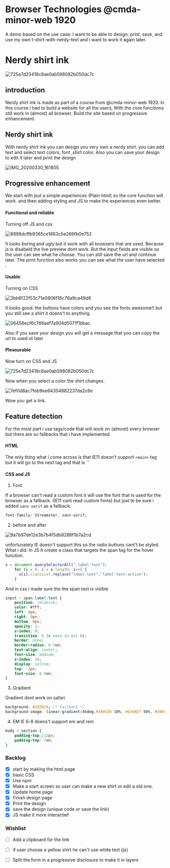 # Browser Technologies @cmda-minor-web 1920

A demo based on the use case: I want to be able to design, print, save, and use my own t-shirt-with-nerdy-text and i want to work it again later.


# Nerdy shirt ink 

<img width="" alt="725e7d23418c8ae0ab598082b050dc7c" src="https://user-images.githubusercontent.com/43183768/77921401-099f7380-72a0-11ea-8bdc-d02ed3e08cdd.png">



## introduction 

Nerdy shirt ink is made as part of a course from @cmda-minor-web 1920. In this course i had to build a website for all the users, With the core funcitions still work in (almost) all browser. Build the site based on progressive enhancement.

## Nerdy shirt ink
With nerdy shirt ink you can design you very own a nerdy shirt. you can add text and select text colors, font ,shirt color. Also you can save your design to edit it later and print the design

![IMG_20200330_161805](https://user-images.githubusercontent.com/43183768/77923067-2d63b900-72a2-11ea-8c36-ff9cd221a8b9.jpg)


## Progressive enhancement

We start with jsut a simple experiences (Plain html) so the core function will work. and then adding styling and JS to make the experiences even better.  

#### Functional and reliable

Turning off JS and css

<img width="" alt="8898dcffb9365ce1663c5e266fb0e752" src="https://user-images.githubusercontent.com/43183768/77923670-0d80c500-72a3-11ea-95b9-5baa6fae9be7.png">

It looks boring and ugly but it work with all browsers that are used. Because js is disabeld the live preview dont work. But the input fields are visible so the user can see what he choose. You can still save the url and continue later. The print function also works you can see what the user have selected .

#### Usable

Turning on CSS 

<img width="" alt="3bb6f22f53c71e0806f16c76a9ca49d6" src="https://user-images.githubusercontent.com/43183768/77924522-0908dc00-72a4-11ea-86ee-2745fe7aa668.png">

It looks good. the buttons have colors and you see the fonts awesome!! but you still see a shirt it doens't to anything.


<img width="" alt="06458ecf6c766aef7a904d5071f1bbac" src="https://user-images.githubusercontent.com/43183768/77925079-b8de4980-72a4-11ea-8100-1d25efa132eb.png">

Also if you save your design you will get a message that you can copy the url to used ot later

#### Pleasurable
Now turn on CSS and JS 

<img width="" alt="725e7d23418c8ae0ab598082b050dc7c" src="https://user-images.githubusercontent.com/43183768/77921401-099f7380-72a0-11ea-8bdc-d02ed3e08cdd.png">

Now when you select a color the shirt changes. 

<img width="" alt="7ef0d8ac7feb9ee64354882237da2c6e" src="https://user-images.githubusercontent.com/43183768/77925758-8d0f9380-72a5-11ea-8100-d4c504fe8dcb.png">

Wow you get a link. 


## Feature detection

For the most part i use tags/code that will work on (almost) every browser but there are so fallbacks that i have implemented.

#### HTML
The only thing what i come across is that IE11 doesn't support ```<main>``` tag but it will go to the next tag and that is ```<section>


#### CSS and JS

1. Font 

If a browser can't read a custom font it will use the font that is used for the browser as a fallback. (IE11 cant read custom fonts)
but just te be sure i added ```sans-serif``` as a fallback. 

```css
font-family: Streamster, sans-serif;
```
2. before and after

<img width="" alt="9a7b97de12e3b7b4f5db9286f1b7a2cd" src="https://user-images.githubusercontent.com/43183768/77926293-3fdff180-72a6-11ea-81ac-92b959c821bd.png">


unfortunately  IE doesn't support this so the radio buttons cant't be styled.  What i did. In JS it create a class that targets the span tag for the hover function. 
```js
x = document.querySelectorAll(".label-text");
    for (i = 0; i < x.length; i++) {
      x[i].classList.replace("label-text","label-text-active");
    }
```
And in css i made sure the the span text is visible 
``` css
input ~ span.label-text {
    position: relative;
    color: #fff;
    left: 0px;
    right: 0px;
    bottom: 0px;
    opacity: 1;
    z-index: 0;
    transition: 0.3s ease-in-out 0s;
    border: none;
    border-radius: 0.5em;
    text-align: center;
    font-size: medium;
    z-index: 10;
    display: inline;
    top: -2px;
    font-size: 0.9em;
}
```
3. Gradient

Gradient dont work on safari

```css
background: #202024; /* fallback */
background-image: linear-gradient(45deg,#380CD6 10%, #E50AE7 50%, #380CD6 100%);
```

4. EM
IE 6-8 doens't support em and rem

```css
body > section {
    padding-top:112px;
    padding-top: 7em;
}
```

### Backlog
- [x] start by making the html page
- [x] basic CSS
- [X] Use npm
- [x] Make a start screen so user can make a new shirt or edit a old one.
- [x] Update home page
- [x] Finish design page
- [x] Print the design 
- [x] save the design (unique code or save the link)
- [x] JS make it more interactief 

### Wishlist
- [ ] Add a clipboard for the link
- [ ] if user choose a yellow shirt he can't use white text (js)
- [ ] Split the form in a progressive disclosure to make it in layers


